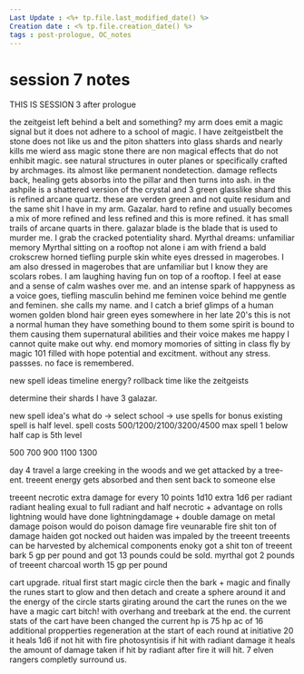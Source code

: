 ```yaml
---
Last Update : <%+ tp.file.last_modified_date() %>
Creation date : <% tp.file.creation_date() %>
tags : post-prologue, OC_notes
---
```


# session 7 notes
THIS IS SESSION 3 after prologue

the zeitgeist left behind a belt and something?
my arm does emit a magic signal but it does not adhere to a school of magic.
I have zeitgeistbelt
the stone does not like us and the piton shatters into glass shards and nearly kills me
wierd ass magic stone there are non magical effects that do not enhibit magic.
see natural structures in outer planes or specifically crafted by archmages.
its almost like permanent nondetection.
damage reflects back,
healing gets absorbs into the pillar and then turns into ash.
in the ashpile is a shattered version of the crystal and 3 green glasslike shard
this is refined arcane quartz.
these are verden green and not quite residum and the same shit I have in my arm.
Gazalar. hard to refine and usually becomes a mix of more refined and less refined and this is more refined. it has small trails of arcane quarts in there.
galazar blade is the blade that is used to murder me.
I grab the cracked potentiality shard.
Myrthal dreams: unfamiliar memory
Myrthal sitting on a rooftop not alone i am with friend a bald crokscrew horned tiefling purple skin white eyes dressed in magerobes. I am also dressed in magerobes that are unfamiliar but I know they are scolars robes. I am laughing having fun on top of a rooftop. I feel at ease and a sense of calm washes over me. and an intense spark of happyness as a voice goes, tiefling masculin behind me feminen voice behind me gentle and feminen. she calls my name. and I catch a brief glimps of a human women golden blond hair green eyes somewhere in her late 20's this is not a normal human they have something bound to them some spirit is bound to them causing them supernatural abilities and their voice makes me happy I cannot quite make out why. end momory momories of sitting in class fly by magic 101 filled with hope potential and excitment. without any stress. passses. no face is remembered.

new spell ideas
timeline energy?
rollback time like the zeitgeists

determine their shards
I have 3 galazar.

new spell idea's
what do -> select school -> use spells for bonus
existing spell is half level. spell costs 500/1200/2100/3200/4500
max spell 1 below half
cap is 5th level

500 700 900 1100 1300

day 4 travel a large creeking in the woods and we get attacked by a tree-ent.
treeent energy gets absorbed and then sent back to someone else

treeent
necrotic extra damage for every 10 points 1d10 extra 1d6 per radiant
radiant healing exual to full radiant and half necrotic + advantage on rolls 
lightning would have done lightningdamage + double damage on metal damage
poison would do poison damage
fire veunarable
fire shit ton of damage
haiden got nocked out 
haiden was impaled by the treeent
treeents can be harvested by alchemical components
enoky got a shit ton of treeent bark
5 gp per pound and got 13 pounds could be sold.
myrthal got 2 pounds of treeent charcoal worth 15 gp per pound

cart upgrade.
ritual first start magic circle
then the bark + magic 
and finally the runes start to glow and then detach and create a sphere around it and the energy of the circle starts girating around the cart the runes on the 
we have a magic cart bitch!
with overhang and treebark at the end.
the current stats of the cart have been changed
the current hp is 75 hp 
ac of 16 
additional propperties
regeneration
at the start of each round at initiative 20 it heals 1d6 if not hit with fire
photosyntisis if hit with radiant damage it heals the amount of damage taken
if hit by radiant after fire it will hit.
7 elven rangers completly surround us. 

